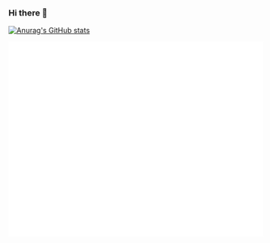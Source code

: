 ### Hi there 👋



[![Anurag's GitHub stats](https://github-readme-stats.vercel.app/api?username=Peter-JXL)](https://github.com/anuraghazra/github-readme-stats)


![Metrics](/github-metrics.svg)
